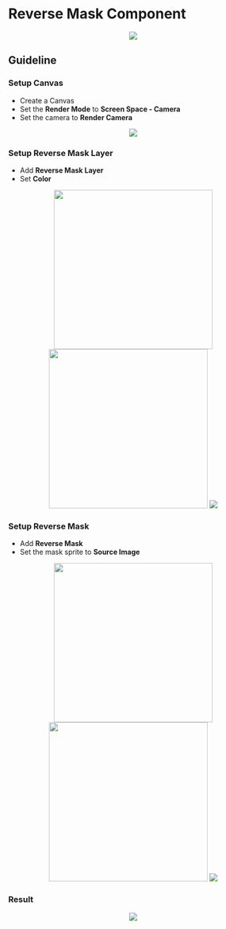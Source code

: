 # Reverse Mask Component
<p align="center">
<img style="margin:auto;"  src="https://github.com/ted10401/ReverseMaskComponent/blob/master/GithubResources/ReverseMaskComponent-UnityChanDemo.gif">
</p>

## Guideline
### Setup **Canvas**
* Create a Canvas
* Set the **Render Mode** to **Screen Space - Camera**
* Set the camera to **Render Camera**
<p align="center">
<img style="margin:auto;"  src="https://github.com/ted10401/ReverseMaskComponent/blob/master/GithubResources/ReverseMaskComponent-Canvas.png">
</p>

### Setup **Reverse Mask Layer**
* Add **Reverse Mask Layer**
* Set  **Color**
<p align="center">
<img width="320"  src="https://github.com/ted10401/ReverseMaskComponent/blob/master/GithubResources/ReverseMaskComponent-AddComponent-ReverseMaskLayer.png">
<img width="320"  src="https://github.com/ted10401/ReverseMaskComponent/blob/master/GithubResources/ReverseMaskComponent-MenuItem-ReverseMaskLayer.png">
<img style="margin:auto;"  src="https://github.com/ted10401/ReverseMaskComponent/blob/master/GithubResources/ReverseMaskComponent-Component-ReverseMaskLayer.png">
</p>

### Setup **Reverse Mask**
* Add **Reverse Mask**
* Set the mask sprite to **Source Image**
<p align="center">
<img width="320"  src="https://github.com/ted10401/ReverseMaskComponent/blob/master/GithubResources/ReverseMaskComponent-AddComponent-ReverseMask.png">
<img width="320"  src="https://github.com/ted10401/ReverseMaskComponent/blob/master/GithubResources/ReverseMaskComponent-MenuItem-ReverseMask.png">
<img style="margin:auto;"  src="https://github.com/ted10401/ReverseMaskComponent/blob/master/GithubResources/ReverseMaskComponent-Component-ReverseMask.png">
</p>

### Result
<p align="center">
<img style="margin:auto;"  src="https://github.com/ted10401/ReverseMaskComponent/blob/master/GithubResources/ReverseMaskComponent-Demo.png">
</p>

